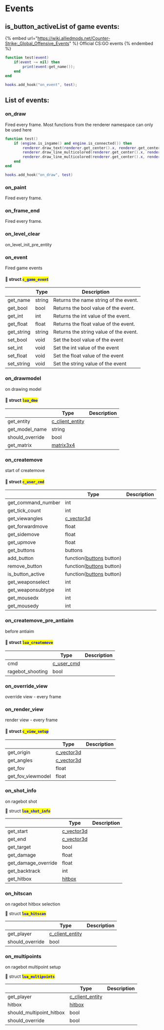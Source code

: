 # Events

## is\_button\_activeList of game events:

{% embed url="https://wiki.alliedmods.net/Counter-Strike:_Global_Offensive_Events" %}
Official CS:GO events
{% endembed %}

```lua
function test(event) 
    if(event ~= nil) then 
        print(event:get_name()); 
    end 
end 
  
hooks.add_hook("on_event", test);
```

## List of events:

### on\_draw

Fired every frame. Most functions from the renderer namespace can only be used here

```lua
function test() 
    if (engine.is_ingame() and engine.is_connected()) then         
        renderer.draw_text(renderer.get_center().x, renderer.get_center().y + 15, "choke me daddy", 255, 255, 255, 255, font_flags.centered_x); 
        renderer.draw_line_multicolored(renderer.get_center().x, renderer.get_center().y + 35, renderer.get_center().x + 40 * clientstate.get_choked_ticks() / 15.0, renderer.get_center().y + 35, 255, 255, 255, 255, 255, 255, 255, 0); 
        renderer.draw_line_multicolored(renderer.get_center().x, renderer.get_center().y + 35, renderer.get_center().x - 40 * clientstate.get_choked_ticks() / 15.0, renderer.get_center().y + 35, 255, 255, 255, 255, 255, 255, 255, 0);         
    end 
end 

hooks.add_hook("on_draw", test)
```

### on\_paint

Fired every frame.&#x20;

### on\_frame\_end

Fired every frame.&#x20;

### on\_level\_clear

on\_level\_init\_pre\_entity

### on\_event

Fired game events

#### 🔗 struct <mark style="color:blue;">`c_game_event`</mark>

|             | Type   | Description                            |
| ----------- | ------ | -------------------------------------- |
| get\_name   | string | Returns the name string of the event.  |
| get\_bool   | bool   | Returns the bool value of the event.   |
| get\_int    | int    | Returns the int value of the event.    |
| get\_float  | float  | Returns the float value of the event.  |
| get\_string | string | Returns the string value of the event. |
| set\_bool   | void   | Set the bool value of the event        |
| set\_int    | void   | Set the int value of the event         |
| set\_float  | void   | Set the float value of the event       |
| set\_string | void   | Set the string value of the event      |

### on\_drawmodel&#x20;

on drawing model&#x20;

#### 🔗 struct <mark style="color:blue;">`lua_dme`</mark>

|                  | Type                                            | Description |
| ---------------- | ----------------------------------------------- | ----------- |
| get\_entity      | [c\_client\_entity](class/c\_client\_entity.md) |             |
| get\_model\_name | string                                          |             |
| should\_override | bool                                            |             |
| get\_matrix      | [matrix3x4](class/c\_matrix3x4.md)              |             |

### on\_createmove

start of createmove

#### 🔗 struct <mark style="color:blue;">`c_user_cmd`</mark>

|                      | Type                                                   | Description |
| -------------------- | ------------------------------------------------------ | ----------- |
| get\_command\_number | int                                                    |             |
| get\_tick\_count     | int                                                    |             |
| get\_viewangles      | [c\_vector3d](class/c\_vector3d.md)                    |             |
| get\_forwardmove     | float                                                  |             |
| get\_sidemove        | float                                                  |             |
| get\_upmove          | float                                                  |             |
| get\_buttons         | buttons                                                |             |
| add\_button          | function([buttons](enumerations/e\_buttons.md) button) |             |
| remove\_button       | function([buttons](enumerations/e\_buttons.md) button) |             |
| is\_button\_active   | function([buttons](enumerations/e\_buttons.md) button) |             |
| get\_weaponselect    | int                                                    |             |
| get\_weaponsubtype   | int                                                    |             |
| get\_mousedx         | int                                                    |             |
| get\_mousedy         | int                                                    |             |

### on\_createmove\_pre\_antiaim

before antiaim

#### 🔗 struct <mark style="color:blue;">`lua_createmove`</mark>

|                   | Type                                          | Description |
| ----------------- | --------------------------------------------- | ----------- |
| cmd               | [c\_user\_cmd](events.md#struct-c\_user\_cmd) |             |
| ragebot\_shooting | bool                                          |             |

### on\_override\_view

override view - every frame

### on\_render\_view&#x20;

render view - every frame&#x20;

#### 🔗 struct <mark style="color:blue;">`c_view_setup`</mark>

|                     | Type                                | Description |
| ------------------- | ----------------------------------- | ----------- |
| get\_origin         | [c\_vector3d](class/c\_vector3d.md) |             |
| get\_angles         | [c\_vector3d](class/c\_vector3d.md) |             |
| get\_fov            | float                               |             |
| get\_fov\_viewmodel | float                               |             |

### on\_shot\_info&#x20;

on ragebot shot

🔗 struct <mark style="color:blue;">**`lua_shot_info`**</mark>

|                       | Type                                | Description |
| --------------------- | ----------------------------------- | ----------- |
| get\_start            | [c\_vector3d](class/c\_vector3d.md) |             |
| get\_end              | [c\_vector3d](class/c\_vector3d.md) |             |
| get\_target           | bool                                |             |
| get\_damage           | float                               |             |
| get\_damage\_override | float                               |             |
| get\_backtrack        | int                                 |             |
| get\_hitbox           | [hitbox](enumerations/e\_hitbox.md) |             |

### on\_hitscan&#x20;

on ragebot hitbox selection

🔗 struct <mark style="color:blue;">**`lua_hitscan`**</mark>

|                  | Type                                            | Description |
| ---------------- | ----------------------------------------------- | ----------- |
| get\_player      | [c\_client\_entity](class/c\_client\_entity.md) |             |
| should\_override | bool                                            |             |

### on\_multipoints&#x20;

on ragebot multipoint setup

🔗 struct <mark style="color:blue;">**`lua_multipoints`**</mark>

|                            | Type                                            | Description |
| -------------------------- | ----------------------------------------------- | ----------- |
| get\_player                | [c\_client\_entity](class/c\_client\_entity.md) |             |
| hitbox                     | [hitbox](enumerations/e\_hitbox.md)             |             |
| should\_multipoint\_hitbox | bool                                            |             |
| should\_override           | bool                                            |             |
